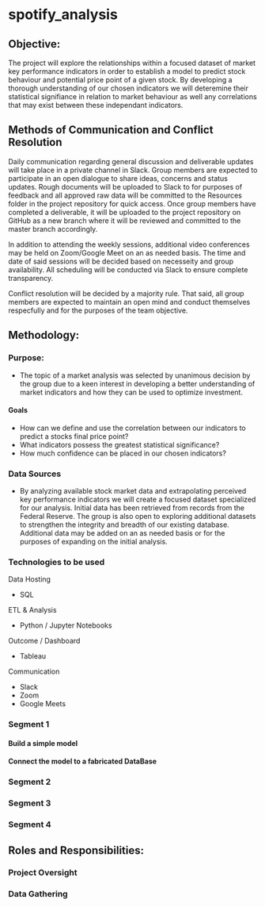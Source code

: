 # spotify_analysis
## Objective:
The project will explore the relationships within a focused dataset of market key performance indicators in order to establish a model to predict stock behaviour and potential price point of a given stock. By developing a thorough understanding of our chosen indicators we will deteremine their statistical signifiance in relation to market behaviour as well any correlations that may exist between these independant indicators.

## Methods of Communication and Conflict Resolution
Daily communication regarding general discussion and deliverable updates will take place in a private channel in Slack. Group members are expected to participate in an open dialogue to share ideas, concerns and status updates. Rough documents will be uploaded to Slack to for purposes of feedback and all approved raw data will be committed to the Resources folder  in the project repository for quick access. Once group members have completed a deliverable, it will be uploaded to the project repository on GitHub as a new branch where it will be reviewed and committed to the master branch accordingly.

In addition to attending the weekly sessions, additional video conferences may be held on Zoom/Google Meet on an as needed basis. The time and date of said sessions will be decided based on necesseity and group availability. All scheduling will be conducted via Slack to ensure complete transparency.

Conflict resolution will be decided by a majority rule. That said, all group members are expected to maintain an open mind and conduct themselves respecfully and for the purposes of the team objective. 

## Methodology:

### Purpose:
* The topic of a market analysis was selected by unanimous decision by the group due to a keen interest in developing a better understanding of market indicators and how they can be used to optimize investment.

#### Goals

* How can we define and use the correlation between our indicators to predict a stocks final price point?
* What indicators possess the greatest statistical significance?
* How much confidence can be placed in our chosen indicators?

### Data Sources
* By analyzing available stock market data and extrapolating perceived key performance indicators we will create a focused dataset specialized for our analysis. Initial data has been retrieved from records from the Federal Reserve. The group is also open to exploring additional datasets to strengthen the integrity and breadth of our existing database. Additional data may be added on an as needed basis or for the purposes of expanding on the initial analysis.
### Technologies to be used

Data Hosting
* SQL

ETL & Analysis
* Python / Jupyter Notebooks

 Outcome / Dashboard
* Tableau

Communication
* Slack
* Zoom
* Google Meets

### Segment 1

#### Build a simple model

#### Connect the model to a fabricated DataBase

### Segment 2
### Segment 3
### Segment 4

## Roles and Responsibilities:
### Project Oversight

### Data Gathering

